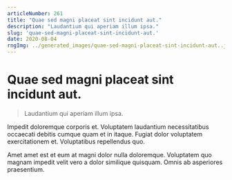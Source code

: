 ```yaml
---
articleNumber: 261
title: "Quae sed magni placeat sint incidunt aut."
description: "Laudantium qui aperiam illum ipsa."
slug: 'quae-sed-magni-placeat-sint-incidunt-aut.'
date: 2020-08-04
rngImg: ../generated_images/quae-sed-magni-placeat-sint-incidunt-aut..jpg
---
```


# Quae sed magni placeat sint incidunt aut.

> Laudantium qui aperiam illum ipsa.

Impedit doloremque corporis et. Voluptatem laudantium necessitatibus occaecati debitis cumque quam et in itaque. Fugiat dolor voluptatem exercitationem et. Voluptatibus repellendus quo.
 Amet amet est et eum at magni dolor nulla doloremque. Voluptatem quo magnam impedit velit vero a dolor similique quisquam. Omnis ab asperiores praesentium.
